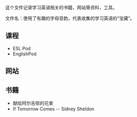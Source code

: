 这个文件记录学习英语相关的书籍，网站等资料，工具。

文件名：使用了有趣的字母音韵，代表收集的学习英语的“宝藏”。

## 课程

- ESL Pod
- EnglishPod

## 网站

## 书籍

- 献给阿尔吉侬的花束
- If Tomorrow Comes -- Sidney Sheldon



